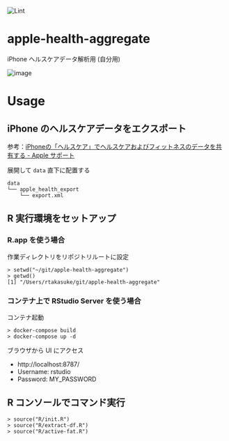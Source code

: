 ![Lint](https://github.com/rtakasuke/apple-health-aggregate/workflows/Lint/badge.svg)

# apple-health-aggregate
iPhone ヘルスケアデータ解析用 (自分用)  
  
  
![image](https://user-images.githubusercontent.com/1833985/111356996-3e345700-86cc-11eb-9f53-962cf305410e.png)


# Usage
## iPhone のヘルスケアデータをエクスポート
参考：[iPhoneの「ヘルスケア」でヘルスケアおよびフィットネスのデータを共有する - Apple サポート](https://support.apple.com/ja-jp/guide/iphone/iph27f6325b2/ios)

展開して `data` 直下に配置する

```
data
└── apple_health_export
    └── export.xml
```

## R 実行環境をセットアップ

### R.app を使う場合
作業ディレクトリをリポジトリルートに設定
```
> setwd("~/git/apple-health-aggregate")
> getwd()
[1] "/Users/rtakasuke/git/apple-health-aggregate"
```

### コンテナ上で RStudio Server を使う場合
コンテナ起動
```
> docker-compose build
> docker-compose up -d
```

ブラウザから UI にアクセス

 - http://localhost:8787/
 - Username: rstudio
 - Password: MY_PASSWORD


## R コンソールでコマンド実行
```
> source("R/init.R")
> source("R/extract-df.R")
> source("R/active-fat.R")
```
